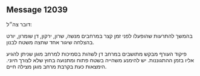 ## Message 12039

דובר צה״ל:

בהמשך להתרעות שהופעלו לפני זמן קצר במרחבים מנשה, שרון, ירקון, דן שומרון, יורט בהצלחה שיגור אחד שחצה משטח לבנון.

פיקוד העורף מבקש מתושבים במרחב דן לשהות בסמיכות למרחב מוגן שניתן להגיע אליו בזמן ההתגוננות. יש להימנע משהייה בשטח פתוח ומתנועה בחוץ שלא לצורך חיוני. הימצאות כעת בקרבת מרחב מוגן מצילה חיים.

